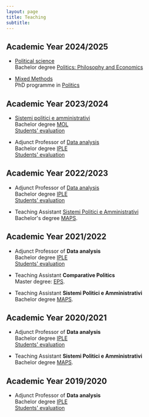 ```yaml
---
layout: page
title: Teaching
subtitle:
---
```


## Academic Year 2024/2025

- [Political science](https://www.luiss.it/cattedreonline/corso/T006/A/L22PPEBASE/2024)  
  Bachelor degree [Politics: Philosophy and Economics](https://www.luiss.edu/ammissione/offerta-formativa/laurea-triennale/politics-philosophy-economics)

- [Mixed Methods](https://phd.luiss.it/politics/)  
  PhD programme in [Politics](https://phd.luiss.it/politics/)  

## Academic Year 2023/2024

- [Sistemi politici e amministrativi](https://www.unimi.it/it/corsi/insegnamenti-dei-corsi-di-laurea/2024/sistemi-politici-e-amministrativi-0)  
  Bachelor degree [MOL](https://mol.cdl.unimi.it/it)  
  [Students' evaluation](assets/pdf/evaluation-mol-2023-2024.pdf#page=16)

- Adjunct Professor of [Data analysis](https://www.unimi.it/it/corsi/insegnamenti-dei-corsi-di-laurea/2024/data-analysis)  
  Bachelor degree [IPLE](https://iple.cdl.unimi.it/en)  
  [Students' evaluation](assets/pdf/evaluation-2023-2024.pdf#page=16)
  
## Academic Year 2022/2023

- Adjunct Professor of [Data analysis](https://www.unimi.it/it/corsi/insegnamenti-dei-corsi-di-laurea/2023/data-analysis)  
  Bachelor degree [IPLE](https://iple.cdl.unimi.it/en)  
  [Students' evaluation](assets/pdf/evaluation-2022-2023.pdf#page=14)  
  
- Teaching Assistant [Sistemi Politici e Amministrativi](https://www.unimi.it/it/corsi/insegnamenti-dei-corsi-di-laurea/2023/sistemi-politici-e-amministrativi)  
Bachelor's degree [MAPS](https://maps.cdl.unimi.it/it).

## Academic Year 2021/2022

- Adjunct Professor of **Data analysis**  
  Bachelor degree [IPLE](https://iple.cdl.unimi.it/en)  
  [Students' evaluation](assets/pdf/evaluation-2021-2022.pdf#page=13)  
  
- Teaching Assistant **Comparative Politics**  
  Master degree: [EPS](https://eps.cdl.unimi.it/en).
- Teaching Assistant **Sistemi Politici e Amministrativi**  
  Bachelor degree [MAPS](https://maps.cdl.unimi.it/it).

## Academic Year 2020/2021

- Adjunct Professor of **Data analysis**  
  Bachelor degree [IPLE](https://iple.cdl.unimi.it/en)  
  [Students' evaluation](assets/pdf/evaluation-2020-2021.pdf#page=12)  

- Teaching Assistant **Sistemi Politici e Amministrativi**  
  Bachelor degree [MAPS](https://maps.cdl.unimi.it/it).

## Academic Year 2019/2020

- Adjunct Professor of **Data analysis**  
  Bachelor degree [IPLE](https://iple.cdl.unimi.it/en)  
  [Students' evaluation](assets/pdf/evaluation-2019-2020.pdf#page=13)  


